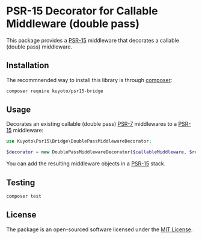# PSR-15 Decorator for Callable Middleware (double pass)

This package provides a [PSR-15](http://www.php-fig.org/psr/psr-15/) middleware that decorates a callable (double pass) middleware.

## Installation

The recommnended way to install this library is through [composer](https://getcomposer.org):

```bash
composer require kuyoto/psr15-bridge
```

## Usage

Decorates an existing callable (double pass) [PSR-7](http://www.php-fig.org/psr/psr-7/) middlewares to a [PSR-15](http://www.php-fig.org/psr/psr-15/) middleware:

```php
use Kuyoto\Psr15\Bridge\DoublePassMiddlewareDecorator;

$decorator = new DoublePassMiddlewareDecorator($callableMiddleware, $response);
```

You can add the resulting middleware objects in a [PSR-15](http://www.php-fig.org/psr/psr-15/) stack.

## Testing

```bash
composer test
```

## License

The package is an open-sourced software licensed under the [MIT License](LICENSE).
